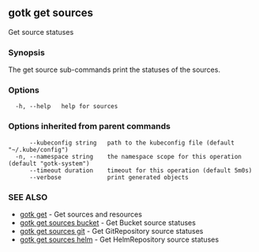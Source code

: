 ## gotk get sources

Get source statuses

### Synopsis

The get source sub-commands print the statuses of the sources.

### Options

```
  -h, --help   help for sources
```

### Options inherited from parent commands

```
      --kubeconfig string   path to the kubeconfig file (default "~/.kube/config")
  -n, --namespace string    the namespace scope for this operation (default "gotk-system")
      --timeout duration    timeout for this operation (default 5m0s)
      --verbose             print generated objects
```

### SEE ALSO

* [gotk get](gotk_get.md)	 - Get sources and resources
* [gotk get sources bucket](gotk_get_sources_bucket.md)	 - Get Bucket source statuses
* [gotk get sources git](gotk_get_sources_git.md)	 - Get GitRepository source statuses
* [gotk get sources helm](gotk_get_sources_helm.md)	 - Get HelmRepository source statuses

